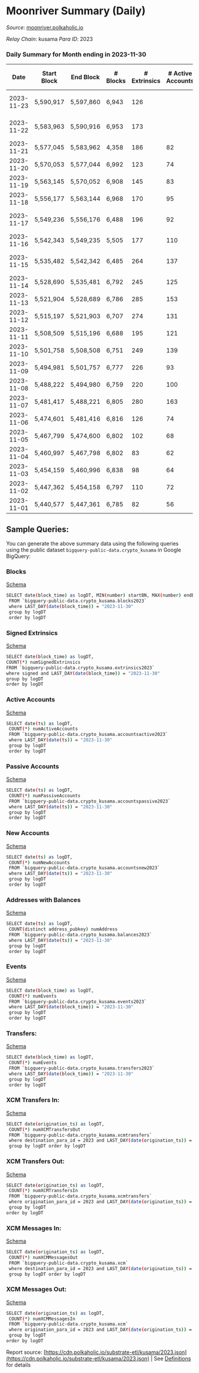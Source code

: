# Moonriver Summary (Daily)

_Source_: [moonriver.polkaholic.io](https://moonriver.polkaholic.io)

*Relay Chain*: kusama
*Para ID*: 2023



### Daily Summary for Month ending in 2023-11-30


| Date    | Start Block | End Block | # Blocks | # Extrinsics | # Active Accounts | # Passive Accounts | # New Accounts | # Addresses | # Events  | # Transfers ($USD) | # XCM Transfers In ($USD) | # XCM Transfers Out ($USD) | # XCM In | # XCM Out | Issues |
|---------|-------------|-----------|----------|--------------|-------------------|--------------------|----------------|-------------|-----------|--------------------|---------------------------|----------------------------|----------|-----------|--------|
| 2023-11-23 | 5,590,917 | 5,597,860 | 6,943 | 126 |  |  |  |  | 479,738 | 4,954 ($1,861,123.78) | 3 ($2,003.44) | 43 ($1,105.72) | 30 | 32 | 1 missing (0.01%) |
| 2023-11-22 | 5,583,963 | 5,590,916 | 6,953 | 173 |  |  |  |  | 550,592 | 6,442 ($4,010,819.69) | 17 ($4,609.56) | 60 ($6,466.75) | 38 | 55 | 1 missing (0.01%) |
| 2023-11-21 | 5,577,045 | 5,583,962 | 4,358 | 186 | 82 | 1,552 | 601 | 526,361 | 457,255 | 8,737 ($10,112,171.74) | 24 ($6,794.98) | 135 ($2,875.38) | 27 | 35 |  |
| 2023-11-20 | 5,570,053 | 5,577,044 | 6,992 | 123 | 74 |  | 548 | 526,045 | 456,038 | 4,906 ($427,592.81) | 2 ($101.73) | 38 ($1,934.41) | 5 | 9 |  |
| 2023-11-19 | 5,563,145 | 5,570,052 | 6,908 | 145 | 83 |  | 675 | 525,512 | 475,340 | 4,947 ($153,033.84) | 13 ($1,868.39) | 46 ($5,755.39) | 59 | 80 |  |
| 2023-11-18 | 5,556,177 | 5,563,144 | 6,968 | 170 | 95 |  | 783 | 524,849 | 490,582 | 5,702 ($383,058.47) | 13 ($3,307.22) | 40 ($8,113.09) | 37 | 44 |  |
| 2023-11-17 | 5,549,236 | 5,556,176 | 6,488 | 196 | 92 |  |  | 524,079 | 439,885 | 6,667 ($596,048.58) | 5 ($277.24) | 30 ($6,222.87) | 55 | 68 | 453 missing (6.53%) |
| 2023-11-16 | 5,542,343 | 5,549,235 | 5,505 | 177 | 110 |  | 420 | 523,367 | 409,708 | 7,170 ($1,554,312.86) | 16 ($786.08) | 30 ($1,615.06) | 90 | 75 |  |
| 2023-11-15 | 5,535,482 | 5,542,342 | 6,485 | 264 | 137 |  | 680 | 522,958 | 460,115 | 5,492 ($935,652.71) | 10 ($1,123.53) | 41 ($1,821.55) | 136 | 157 | 376 missing (5.48%) |
| 2023-11-14 | 5,528,690 | 5,535,481 | 6,792 | 245 | 125 |  | 699 | 522,286 | 545,153 | 8,403 ($2,589,407.74) | 20 ($10,752.30) | 40 ($743.43) | 72 | 61 |  |
| 2023-11-13 | 5,521,904 | 5,528,689 | 6,786 | 285 | 153 |  |  | 521,604 | 533,621 | 7,286 ($3,115,417.69) | 19 ($5,591.15) | 47 ($907.32) | 124 | 111 |  |
| 2023-11-12 | 5,515,197 | 5,521,903 | 6,707 | 274 | 131 |  | 942 | 520,998 | 581,705 | 8,035 ($1,151,905.57) | 11 ($5,319.59) | 54 ($10,126.09) | 91 | 129 |  |
| 2023-11-11 | 5,508,509 | 5,515,196 | 6,688 | 195 | 121 |  | 1,004 | 520,071 | 534,263 | 6,415 ($1,032,430.43) | 7 ($4,601.80) | 46 ($25,727.23) | 39 | 53 |  |
| 2023-11-10 | 5,501,758 | 5,508,508 | 6,751 | 249 | 139 |  | 1,485 | 519,076 | 549,929 | 8,143 ($6,044,806.47) | 29 ($7,009.16) | 37 ($11,706.95) | 48 | 48 |  |
| 2023-11-09 | 5,494,981 | 5,501,757 | 6,777 | 226 | 93 |  | 793 | 517,701 | 594,306 | 8,418 ($2,313,578.81) | 9 ($915.53) | 48 ($15,066.95) | 41 | 57 |  |
| 2023-11-08 | 5,488,222 | 5,494,980 | 6,759 | 220 | 100 |  |  | 516,928 | 647,083 | 10,960 ($9,980,643.72) | 21 ($26,637.44) | 95 ($34,573.74) | 81 | 151 |  |
| 2023-11-07 | 5,481,417 | 5,488,221 | 6,805 | 280 | 163 |  | 900 | 515,839 | 798,323 | 13,538 ($10,304,712.41) | 48 ($55,554.62) | 75  | 381 | 206 |  |
| 2023-11-06 | 5,474,601 | 5,481,416 | 6,816 | 126 | 74 |  | 627 | 514,982 | 572,500 | 5,883 ($374,413.19) | 16 ($10,380.35) | 46  | 55 | 48 |  |
| 2023-11-05 | 5,467,799 | 5,474,600 | 6,802 | 102 | 68 |  | 861 | 514,368 | 559,592 | 7,296 ($425,686.48) | 9 ($4,687.69) | 44  | 78 | 95 |  |
| 2023-11-04 | 5,460,997 | 5,467,798 | 6,802 | 83 | 62 |  | 955 | 513,521 | 465,583 | 7,027 ($338,944.61) | 5 ($1,203.50) | 36  | 53 | 52 |  |
| 2023-11-03 | 5,454,159 | 5,460,996 | 6,838 | 98 | 64 |  | 918 | 512,576 | 457,110 | 5,985 ($242,603.97) | 8 ($7,223.40) | 34 ($8,325.36) | 56 | 50 |  |
| 2023-11-02 | 5,447,362 | 5,454,158 | 6,797 | 110 | 72 |  |  | 511,671 | 572,787 | 6,627 ($1,270,607.64) | 13 ($2,336.47) | 40 ($8,032.04) | 46 | 46 |  |
| 2023-11-01 | 5,440,577 | 5,447,361 | 6,785 | 82 | 56 |  | 695 | 510,939 | 481,185 | 5,077 ($266,790.17) | 3 ($1,027.90) | 47 ($6,340.65) | 28 | 48 |  |

## Sample Queries:
You can generate the above summary data using the following queries using the public dataset `bigquery-public-data.crypto_kusama` in Google BigQuery:


### Blocks 

[Schema](https://github.com/colorfulnotion/substrate-etl/blob/main/schema/blocks.json)

```bash
SELECT date(block_time) as logDT, MIN(number) startBN, MAX(number) endBN, COUNT(*) numBlocks 
 FROM `bigquery-public-data.crypto_kusama.blocks2023`  
 where LAST_DAY(date(block_time)) = "2023-11-30" 
 group by logDT 
 order by logDT
```

### Signed Extrinsics 

[Schema](https://github.com/colorfulnotion/substrate-etl/blob/main/schema/extrinsics.json)

```bash
SELECT date(block_time) as logDT, 
COUNT(*) numSignedExtrinsics 
FROM `bigquery-public-data.crypto_kusama.extrinsics2023`  
where signed and LAST_DAY(date(block_time)) = "2023-11-30" 
group by logDT 
order by logDT
```

### Active Accounts 

[Schema](https://github.com/colorfulnotion/substrate-etl/blob/main/schema/accountsactive.json)

```bash
SELECT date(ts) as logDT, 
 COUNT(*) numActiveAccounts 
 FROM `bigquery-public-data.crypto_kusama.accountsactive2023` 
 where LAST_DAY(date(ts)) = "2023-11-30" 
 group by logDT 
 order by logDT
```

### Passive Accounts 

[Schema](https://github.com/colorfulnotion/substrate-etl/blob/main/schema/accountspassive.json)

```bash
SELECT date(ts) as logDT, 
 COUNT(*) numPassiveAccounts 
 FROM `bigquery-public-data.crypto_kusama.accountspassive2023` 
 where LAST_DAY(date(ts)) = "2023-11-30" 
 group by logDT 
 order by logDT
```

### New Accounts 

[Schema](https://github.com/colorfulnotion/substrate-etl/blob/main/schema/accountsnew.json)

```bash
SELECT date(ts) as logDT, 
 COUNT(*) numNewAccounts 
 FROM `bigquery-public-data.crypto_kusama.accountsnew2023` 
 where LAST_DAY(date(ts)) = "2023-11-30" 
 group by logDT
 order by logDT
```

### Addresses with Balances 

[Schema](https://github.com/colorfulnotion/substrate-etl/blob/main/schema/balances.json)

```bash
SELECT date(ts) as logDT,
 COUNT(distinct address_pubkey) numAddress 
 FROM `bigquery-public-data.crypto_kusama.balances2023` 
 where LAST_DAY(date(ts)) = "2023-11-30" 
 group by logDT 
 order by logDT
```

### Events 

[Schema](https://github.com/colorfulnotion/substrate-etl/blob/main/schema/events.json)

```bash
SELECT date(block_time) as logDT, 
 COUNT(*) numEvents 
 FROM `bigquery-public-data.crypto_kusama.events2023` 
 where LAST_DAY(date(block_time)) = "2023-11-30" 
 group by logDT 
 order by logDT
```

### Transfers:

[Schema](https://github.com/colorfulnotion/substrate-etl/blob/main/schema/transfers.json)

```bash
SELECT date(block_time) as logDT, 
 COUNT(*) numEvents 
 FROM `bigquery-public-data.crypto_kusama.transfers2023` 
 where LAST_DAY(date(block_time)) = "2023-11-30" 
 group by logDT 
 order by logDT
```

### XCM Transfers In: 

[Schema](https://github.com/colorfulnotion/substrate-etl/blob/main/schema/xcmtransfers.json)

```bash
SELECT date(origination_ts) as logDT, 
 COUNT(*) numXCMTransfersOut 
 FROM `bigquery-public-data.crypto_kusama.xcmtransfers` 
 where destination_para_id = 2023 and LAST_DAY(date(origination_ts)) = "2023-11-30" 
 group by logDT order by logDT
```

### XCM Transfers Out: 

[Schema](https://github.com/colorfulnotion/substrate-etl/blob/main/schema/xcmtransfers.json)

```bash
SELECT date(origination_ts) as logDT, 
 COUNT(*) numXCMTransfersIn 
 FROM `bigquery-public-data.crypto_kusama.xcmtransfers` 
 where origination_para_id = 2023 and LAST_DAY(date(origination_ts)) = "2023-11-30" 
 group by logDT 
order by logDT
```

### XCM Messages In: 

[Schema](https://github.com/colorfulnotion/substrate-etl/blob/main/schema/xcm.json)

```bash
SELECT date(origination_ts) as logDT, 
 COUNT(*) numXCMMessagesOut 
 FROM `bigquery-public-data.crypto_kusama.xcm` 
 where destination_para_id = 2023 and LAST_DAY(date(origination_ts)) = "2023-11-30" 
 group by logDT order by logDT
```

### XCM Messages Out: 

[Schema](https://github.com/colorfulnotion/substrate-etl/blob/main/schema/xcm.json)

```bash
SELECT date(origination_ts) as logDT, 
 COUNT(*) numXCMMessagesIn 
 FROM `bigquery-public-data.crypto_kusama.xcm` 
 where origination_para_id = 2023 and LAST_DAY(date(origination_ts)) = "2023-11-30" 
 group by logDT 
order by logDT
```


Report source: [https://cdn.polkaholic.io/substrate-etl/kusama/2023.json](https://cdn.polkaholic.io/substrate-etl/kusama/2023.json) | See [Definitions](/DEFINITIONS.md) for details
